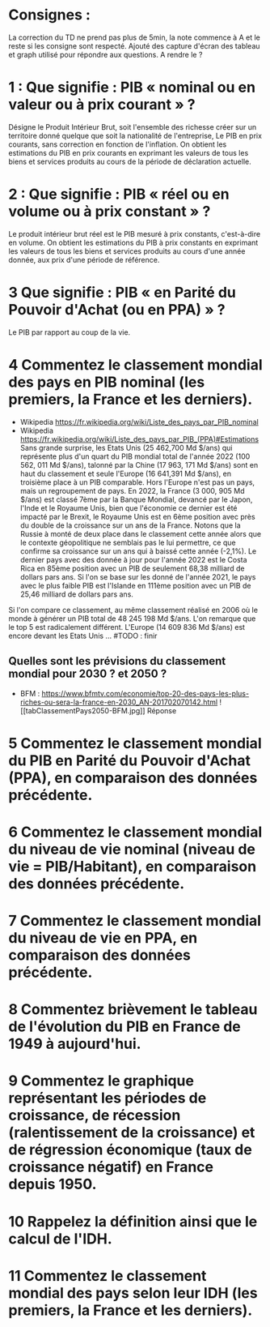 # Consignes : 
La correction du TD ne prend pas plus de 5min, la note commence à A et le reste si les consigne sont respecté.
Ajouté des capture d'écran des tableau et graph utilisé pour répondre aux questions.
A rendre le ?
# 1 : Que signifie : PIB « nominal ou en valeur ou à prix courant » ?
Désigne le Produit Intérieur Brut, soit l'ensemble des richesse créer sur un territoire donné quelque que soit la nationalité de l'entreprise, Le PIB en prix courants, sans correction en fonction de l'inflation. On obtient les estimations du PIB en prix courants en exprimant les valeurs de tous les biens et services produits au cours de la période de déclaration actuelle.
# 2 : Que signifie : PIB « réel ou en volume ou à prix constant » ?
Le produit intérieur brut réel est le PIB mesuré à prix constants, c'est-à-dire en volume. On obtient les estimations du PIB à prix constants en exprimant les valeurs de tous les biens et services produits au cours d'une année donnée, aux prix d'une période de référence.
# 3 Que signifie : PIB « en Parité du Pouvoir d'Achat (ou en PPA) » ?
Le PIB par rapport au coup de la vie.
# 4 Commentez le classement mondial des pays en PIB nominal (les premiers, la France et les derniers).
- Wikipedia https://fr.wikipedia.org/wiki/Liste_des_pays_par_PIB_nominal
- Wikipedia https://fr.wikipedia.org/wiki/Liste_des_pays_par_PIB_(PPA)#Estimations
Sans grande surprise, les Etats Unis (25 462,700 Md $/ans) qui représente plus d'un quart du PIB mondial total de l'année 2022 (100 562, 011 Md $/ans), talonné par la Chine (17 963, 171 Md $/ans) sont en haut du classement et seule l'Europe (16 641,391 Md $/ans), en troisième place à un PIB comparable. Hors l'Europe n'est pas un pays, mais un regroupement de pays.
En 2022, la France (3 000, 905 Md $/ans) est classé 7ème par la Banque Mondial, devancé par le Japon, l'Inde et le Royaume Unis, bien que l'économie ce dernier est été impacté par le Brexit, le Royaume Unis est en 6ème position avec près du double de la croissance sur un ans de la France.
Notons que la Russie à monté de deux place dans le classement cette année alors que le contexte géopolitique ne semblais pas le lui permettre, ce que confirme sa croissance sur un ans qui à baissé cette année (-2,1%).
Le dernier pays avec des donnée à jour pour l'année 2022 est le Costa Rica en 85ème position avec un PIB de seulement 68,38 milliard de dollars pars ans. Si l'on se base sur les donné de l'année 2021, le pays avec le plus faible PIB est l'Islande en 111ème position avec un PIB de 25,46 milliard de dollars pars ans.

Si l'on compare ce classement, au même classement réalisé en 2006 où le monde à générer un PIB total de 48 245 198 Md $/ans. L'on remarque que le top 5 est radicalement différent. L'Europe (14 609 836 Md  $/ans) est encore devant les Etats Unis ... #TODO : finir
## Quelles sont les prévisions du classement mondial pour 2030 ? et 2050 ?
- BFM : https://www.bfmtv.com/economie/top-20-des-pays-les-plus-riches-ou-sera-la-france-en-2030_AN-201702070142.html
 ![[tabClassementPays2050-BFM.jpg]]
Réponse
# 5 Commentez le classement mondial du PIB en Parité du Pouvoir d'Achat (PPA), en comparaison des données précédente.
# 6 Commentez le classement mondial du niveau de vie nominal (niveau de vie = PIB/Habitant), en comparaison des données précédente.
# 7 Commentez le classement mondial du niveau de vie en PPA, en comparaison des données précédente.
# 8 Commentez brièvement le tableau de l'évolution du PIB en France de 1949 à aujourd'hui.
# 9 Commentez le graphique représentant les périodes de croissance, de récession (ralentissement de la croissance) et de régression économique (taux de croissance négatif) en France depuis 1950.
# 10 Rappelez la définition ainsi que le calcul de l'IDH.
# 11 Commentez le classement mondial des pays selon leur IDH (les premiers, la France et les derniers).